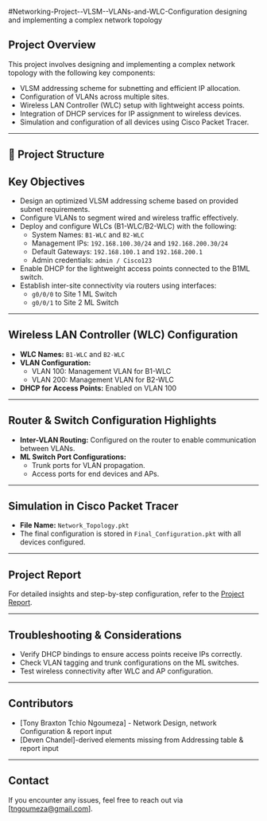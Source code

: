 #Networking-Project--VLSM--VLANs-and-WLC-Configuration
 designing and implementing a complex network topology

## Project Overview
This project involves designing and implementing a complex network topology with the following key components:
- VLSM addressing scheme for subnetting and efficient IP allocation.
- Configuration of VLANs across multiple sites.
- Wireless LAN Controller (WLC) setup with lightweight access points.
- Integration of DHCP services for IP assignment to wireless devices.
- Simulation and configuration of all devices using Cisco Packet Tracer.

---

## 📁 Project Structure

## Key Objectives
- Design an optimized VLSM addressing scheme based on provided subnet requirements.
- Configure VLANs to segment wired and wireless traffic effectively.
- Deploy and configure WLCs (B1-WLC/B2-WLC) with the following:
  - System Names: `B1-WLC` and `B2-WLC`
  - Management IPs: `192.168.100.30/24` and `192.168.200.30/24`
  - Default Gateways: `192.168.100.1` and `192.168.200.1`
  - Admin credentials: `admin / Cisco123`
- Enable DHCP for the lightweight access points connected to the B1ML switch.
- Establish inter-site connectivity via routers using interfaces:
  - `g0/0/0` to Site 1 ML Switch
  - `g0/0/1` to Site 2 ML Switch

---

## Wireless LAN Controller (WLC) Configuration
- **WLC Names:** `B1-WLC` and `B2-WLC`
- **VLAN Configuration:**
  - VLAN 100: Management VLAN for B1-WLC
  - VLAN 200: Management VLAN for B2-WLC
- **DHCP for Access Points:** Enabled on VLAN 100

---

## Router & Switch Configuration Highlights
- **Inter-VLAN Routing:** Configured on the router to enable communication between VLANs.
- **ML Switch Port Configurations:**
  - Trunk ports for VLAN propagation.
  - Access ports for end devices and APs.

---

## Simulation in Cisco Packet Tracer
- **File Name:** `Network_Topology.pkt`
- The final configuration is stored in `Final_Configuration.pkt` with all devices configured.

---

## Project Report
For detailed insights and step-by-step configuration, refer to the [Project Report](docs/Project_Report.pdf).

---

## Troubleshooting & Considerations
- Verify DHCP bindings to ensure access points receive IPs correctly.
- Check VLAN tagging and trunk configurations on the ML switches.
- Test wireless connectivity after WLC and AP configuration.

---

## Contributors
- [Tony Braxton Tchio Ngoumeza] - Network Design, network Configuration & report input
- [Deven Chandel]-derived elements missing from Addressing table & report input

---

## Contact
If you encounter any issues, feel free to reach out via [tngoumeza@gmail.com].